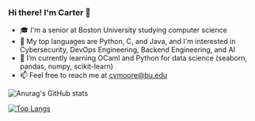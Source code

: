 ### Hi there! I'm Carter 👋
- 🎓 I'm a senior at Boston University studying computer science
- 🤔 My top languages are Python, C, and Java, and I'm interested in Cybersecurity, DevOps Engineering, Backend Engineering, and AI
- 🌱 I’m currently learning OCaml and Python for data science (seaborn, pandas, numpy, scikit-learn)
- 📫 Feel free to reach me at cvmoore@bu.edu

![Anurag's GitHub stats](https://github-readme-stats.vercel.app/api?username=cvmoore&show_icons=true&theme=tokyonight)

[![Top Langs](https://github-readme-stats.vercel.app/api/top-langs/?username=cvmoore&theme=radical)](https://github.com/anuraghazra/github-readme-stats)


<!--
**cvmoore/cvmoore** is a ✨ _special_ ✨ repository because its `README.md` (this file) appears on your GitHub profile.

Here are some ideas to get you started:

- 🔭 I’m currently working on ...
- 🌱 I’m currently learning ...
- 👯 I’m looking to collaborate on ...
- 🤔 I’m looking for help with ...
- 💬 Ask me about ...
- 📫 How to reach me: ...
- 😄 Pronouns: ...
- ⚡ Fun fact: ...
-->
